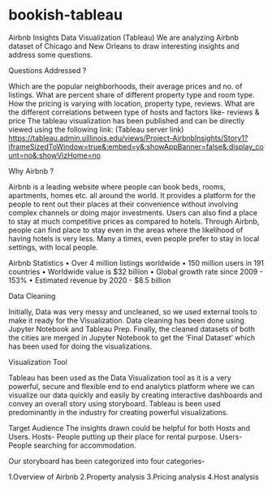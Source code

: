 # bookish-tableau
Airbnb Insights Data Visualization (Tableau)
We are analyzing Airbnb dataset of Chicago and New Orleans to draw interesting insights and address some questions.

Questions Addressed ?

Which are the popular neighborhoods, their average prices and no. of listings.
What are percent share of different property type and room type.
How the pricing is varying with location, property type, reviews.
What are the different correlations between type of hosts and factors like- reviews & price
The tableau visualization has been published and can be directly viewed using the following link: (Tableau server link) https://tableau.admin.uillinois.edu/views/Project-AirbnbInsights/Story1?iframeSizedToWindow=true&:embed=y&:showAppBanner=false&:display_count=no&:showVizHome=no

Why Airbnb ?

Airbnb is a leading website where people can book beds, rooms, apartments, homes etc. all around the world. It provides a platform for the people to rent out their places at their convenience without involving complex channels or doing major investments. Users can also find a place to stay at much competitive prices as compared to hotels. Through Airbnb, people can find place to stay even in the areas where the likelihood of having hotels is very less. Many a times, even people prefer to stay in local settings, with local people.

Airbnb Statistics • Over 4 million listings worldwide • 150 million users in 191 countries • Worldwide value is $32 billion • Global growth rate since 2009 - 153% • Estimated revenue by 2020 - $8.5 billion

Data Cleaning

Initially, Data was very messy and uncleaned, so we used external tools to make it ready for the Visualization. Data cleaning has been done using Jupyter Notebook and Tableau Prep. Finally, the cleaned datasets of both the cities are merged in Jupyter Notebook to get the ‘Final Dataset’ which has been used for doing the visualizations.

Visualization Tool

Tableau has been used as the Data Visualization tool as it is a very powerful, secure and flexible end to end analytics platform where we can visualize our data quickly and easily by creating interactive dashboards and convey an overall story using storyboard. Tableau is been used predominantly in the industry for creating powerful visualizations.

Target Audience The insights drawn could be helpful for both Hosts and Users. Hosts- People putting up their place for rental purpose. Users- People searching for accommodation.

Our storyboard has been categorized into four categories-

1.Overview of Airbnb
2.Property analysis
3.Pricing analysis
4.Host analysis
